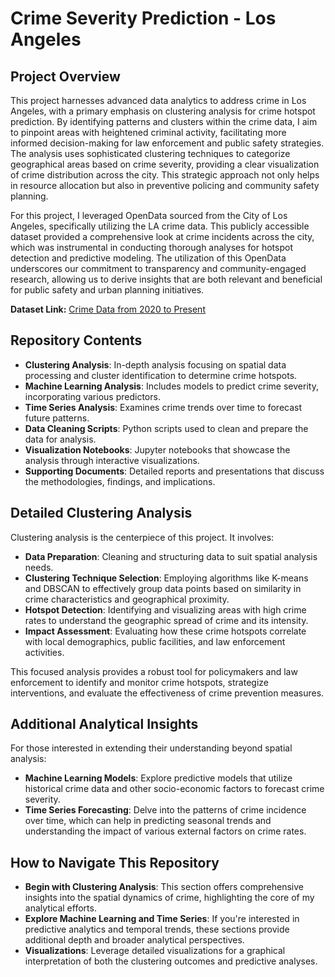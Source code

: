 # Crime Severity Prediction - Los Angeles

## Project Overview
This project harnesses advanced data analytics to address crime in Los Angeles, with a primary emphasis on clustering analysis for crime hotspot prediction. By identifying patterns and clusters within the crime data, I aim to pinpoint areas with heightened criminal activity, facilitating more informed decision-making for law enforcement and public safety strategies. The analysis uses sophisticated clustering techniques to categorize geographical areas based on crime severity, providing a clear visualization of crime distribution across the city. This strategic approach not only helps in resource allocation but also in preventive policing and community safety planning.

For this project, I leveraged OpenData sourced from the City of Los Angeles, specifically utilizing the LA crime data. This publicly accessible dataset provided a comprehensive look at crime incidents across the city, which was instrumental in conducting thorough analyses for hotspot detection and predictive modeling. The utilization of this OpenData underscores our commitment to transparency and community-engaged research, allowing us to derive insights that are both relevant and beneficial for public safety and urban planning initiatives.

**Dataset Link:** [Crime Data from 2020 to Present](https://catalog.data.gov/dataset/crime-data-from-2020-to-present/resource/5eb6507e-fa82-4595-a604-023f8a326099)

## Repository Contents
- **Clustering Analysis**: In-depth analysis focusing on spatial data processing and cluster identification to determine crime hotspots.
- **Machine Learning Analysis**: Includes models to predict crime severity, incorporating various predictors.
- **Time Series Analysis**: Examines crime trends over time to forecast future patterns.
- **Data Cleaning Scripts**: Python scripts used to clean and prepare the data for analysis.
- **Visualization Notebooks**: Jupyter notebooks that showcase the analysis through interactive visualizations.
- **Supporting Documents**: Detailed reports and presentations that discuss the methodologies, findings, and implications.

## Detailed Clustering Analysis
Clustering analysis is the centerpiece of this project. It involves:

- **Data Preparation**: Cleaning and structuring data to suit spatial analysis needs.
- **Clustering Technique Selection**: Employing algorithms like K-means and DBSCAN to effectively group data points based on similarity in crime characteristics and geographical proximity.
- **Hotspot Detection**: Identifying and visualizing areas with high crime rates to understand the geographic spread of crime and its intensity.
- **Impact Assessment**: Evaluating how these crime hotspots correlate with local demographics, public facilities, and law enforcement activities.

This focused analysis provides a robust tool for policymakers and law enforcement to identify and monitor crime hotspots, strategize interventions, and evaluate the effectiveness of crime prevention measures.

## Additional Analytical Insights
For those interested in extending their understanding beyond spatial analysis:
- **Machine Learning Models**: Explore predictive models that utilize historical crime data and other socio-economic factors to forecast crime severity.
- **Time Series Forecasting**: Delve into the patterns of crime incidence over time, which can help in predicting seasonal trends and understanding the impact of various external factors on crime rates.

## How to Navigate This Repository
- **Begin with Clustering Analysis**: This section offers comprehensive insights into the spatial dynamics of crime, highlighting the core of my analytical efforts.
- **Explore Machine Learning and Time Series**: If you're interested in predictive analytics and temporal trends, these sections provide additional depth and broader analytical perspectives.
- **Visualizations**: Leverage detailed visualizations for a graphical interpretation of both the clustering outcomes and predictive analyses.
